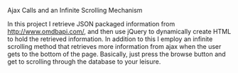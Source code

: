 Ajax Calls and an Infinite Scrolling Mechanism

In this project I retrieve JSON packaged information from http://www.omdbapi.com/, and then use jQuery to dynamically create HTML 
to hold the retrieved information. In addition to this I employ an infinite scrolling method that retrieves more information from ajax when
the user gets to the bottom of the page. Basically, just press the browse button and get to scrolling through the database to your leisure.
